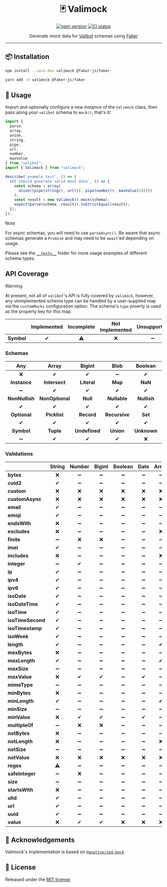 <div align="center">

# 🃏 Valimock

[![npm version](https://img.shields.io/npm/v/valimock.svg?style=flat)](https://www.npmjs.com/package/valimock)
[![CI status](https://github.com/saeris/valimock/actions/workflows/ci.yml/badge.svg)](https://github.com/saeris/valimock/actions/workflows/ci.yml)

Generate mock data for [Valibot](https://github.com/fabian-hiller/valibot) schemas using [Faker](https://github.com/faker-js/faker)

</div>

---

## 📦 Installation

```bash
npm install --save-dev valimock @faker-js/faker
```

```bash
yarn add -D valimock @faker-js/faker
```

## 🔧 Usage

Import and optionally configure a new instance of the `Valimock` class, then pass along your `valibot` schema to `mock()`, that's it!

```ts
import {
  parse,
  array,
  union,
  string,
  pipe,
  url,
  number,
  maxValue
} from "valibot";
import { Valimock } from "valimock";

describe(`example test`, () => {
  it(`should generate valid mock data`, () => {
    const schema = array(
      union([pipe(string(), url()), pipe(number(), maxValue(20))])
    );
    const result = new Valimock().mock(schema);
    expect(parse(schema, result)).toStrictEqual(result);
  });
});
```

> [!NOTE]
>
> For async schemas, you will need to use `parseAsync()`. Be aware that async schemas generate a `Promise` and may need to be `await`'ed depending on usage.
>
> Please see the [`__tests__`](./src/__tests__/) folder for more usage examples of different schema types.

## API Coverage

> [!WARNING]
>
> At present, not all of `valibot`'s API is fully covered by `valimock`, however, any unimplemented schema type can be handled by a user-supplied map via the `customMocks` configuration option. The schema's `type` proerty is used as the property key for this map.

|            | Implemented | Incomplete | Not Implemented | Unsupported |
| ---------- | :---------: | :--------: | :-------------: | :---------: |
| **Symbol** |     ✔      |     ⚠     |       ❌        |     ➖      |

### Schemas

|      Any       |      Array      |    Bigint     |     Blob      |   Boolean   |    Date     |      Enum       |
| :------------: | :-------------: | :-----------: | :-----------: | :---------: | :---------: | :-------------: |
|       ❌       |       ✔        |      ✔       |      ➖       |     ✔      |     ⚠      |       ✔        |
|  **Instance**  |  **Intersect**  |  **Literal**  |    **Map**    |   **NaN**   |  **Never**  | **NonNullable** |
|       ➖       |       ✔        |      ✔       |      ✔       |     ✔      |     ❌      |       ✔        |
| **NonNullish** | **NonOptional** |   **Null**    | **Nullable**  | **Nullish** | **Number**  |   **Object**    |
|       ✔       |       ✔        |      ✔       |      ✔       |     ✔      |     ⚠      |       ✔        |
|  **Optional**  |  **Picklist**   |  **Record**   | **Recursive** |   **Set**   | **Special** |   **String**    |
|       ✔       |       ✔        |      ✔       |      ✔       |     ✔      |     ➖      |       ⚠        |
|   **Symbol**   |    **Tuple**    | **Undefined** |   **Union**   | **Unknown** | **Variant** |    **Void**     |
|       ➖       |       ✔        |      ✔       |      ✔       |     ❌      |     ❌      |       ❌        |

### Validations

|                   | String | Number | Bigint | Boolean | Date | Array | Tuple | Union | Map | Set | Object | Blob |
| ----------------- | :----: | :----: | :----: | :-----: | :--: | :---: | :---: | :---: | :-: | :-: | :----: | :--: |
| **bytes**         |   ❌   |   ➖   |   ➖   |   ➖    |  ➖  |  ➖   |  ➖   |  ➖   | ➖  | ➖  |   ➖   |  ➖  |
| **cuid2**         |   ✔   |   ➖   |   ➖   |   ➖    |  ➖  |  ➖   |  ➖   |  ➖   | ➖  | ➖  |   ➖   |  ➖  |
| **custom**        |   ❌   |   ❌   |   ❌   |   ❌    |  ❌  |  ❌   |  ❌   |  ❌   | ❌  | ❌  |   ❌   |  ❌  |
| **customAsync**   |   ❌   |   ❌   |   ❌   |   ❌    |  ❌  |  ❌   |  ❌   |  ❌   | ❌  | ❌  |   ❌   |  ❌  |
| **email**         |   ✔   |   ➖   |   ➖   |   ➖    |  ➖  |  ➖   |  ➖   |  ➖   | ➖  | ➖  |   ➖   |  ➖  |
| **emoji**         |   ✔   |   ➖   |   ➖   |   ➖    |  ➖  |  ➖   |  ➖   |  ➖   | ➖  | ➖  |   ➖   |  ➖  |
| **endsWith**      |   ❌   |   ➖   |   ➖   |   ➖    |  ➖  |  ➖   |  ➖   |  ➖   | ➖  | ➖  |   ➖   |  ➖  |
| **excludes**      |   ❌   |   ➖   |   ➖   |   ➖    |  ➖  |  ❌   |  ➖   |  ➖   | ➖  | ➖  |   ➖   |  ➖  |
| **finite**        |   ➖   |   ❌   |   ❌   |   ➖    |  ➖  |  ➖   |  ➖   |  ➖   | ➖  | ➖  |   ➖   |  ➖  |
| **imei**          |   ✔   |   ➖   |   ➖   |   ➖    |  ➖  |  ➖   |  ➖   |  ➖   | ➖  | ➖  |   ➖   |  ➖  |
| **includes**      |   ❌   |   ➖   |   ➖   |   ➖    |  ➖  |  ❌   |  ➖   |  ➖   | ➖  | ➖  |   ➖   |  ➖  |
| **integer**       |   ➖   |   ✔   |   ➖   |   ➖    |  ➖  |  ➖   |  ➖   |  ➖   | ➖  | ➖  |   ➖   |  ➖  |
| **ip**            |   ✔   |   ➖   |   ➖   |   ➖    |  ➖  |  ➖   |  ➖   |  ➖   | ➖  | ➖  |   ➖   |  ➖  |
| **ipv4**          |   ✔   |   ➖   |   ➖   |   ➖    |  ➖  |  ➖   |  ➖   |  ➖   | ➖  | ➖  |   ➖   |  ➖  |
| **ipv6**          |   ✔   |   ➖   |   ➖   |   ➖    |  ➖  |  ➖   |  ➖   |  ➖   | ➖  | ➖  |   ➖   |  ➖  |
| **isoDate**       |   ✔   |   ➖   |   ➖   |   ➖    |  ➖  |  ➖   |  ➖   |  ➖   | ➖  | ➖  |   ➖   |  ➖  |
| **isoDateTime**   |   ✔   |   ➖   |   ➖   |   ➖    |  ➖  |  ➖   |  ➖   |  ➖   | ➖  | ➖  |   ➖   |  ➖  |
| **isoTime**       |   ✔   |   ➖   |   ➖   |   ➖    |  ➖  |  ➖   |  ➖   |  ➖   | ➖  | ➖  |   ➖   |  ➖  |
| **isoTimeSecond** |   ✔   |   ➖   |   ➖   |   ➖    |  ➖  |  ➖   |  ➖   |  ➖   | ➖  | ➖  |   ➖   |  ➖  |
| **isoTimestamp**  |   ✔   |   ➖   |   ➖   |   ➖    |  ➖  |  ➖   |  ➖   |  ➖   | ➖  | ➖  |   ➖   |  ➖  |
| **isoWeek**       |   ✔   |   ➖   |   ➖   |   ➖    |  ➖  |  ➖   |  ➖   |  ➖   | ➖  | ➖  |   ➖   |  ➖  |
| **length**        |   ✔   |   ➖   |   ➖   |   ➖    |  ➖  |  ✔   |  ❌   |  ➖   | ➖  | ➖  |   ➖   |  ➖  |
| **mexBytes**      |   ❌   |   ➖   |   ➖   |   ➖    |  ➖  |  ➖   |  ➖   |  ➖   | ➖  | ➖  |   ➖   |  ➖  |
| **maxLength**     |   ✔   |   ➖   |   ➖   |   ➖    |  ➖  |  ✔   |  ❌   |  ➖   | ➖  | ➖  |   ➖   |  ➖  |
| **maxSize**       |   ➖   |   ➖   |   ➖   |   ➖    |  ➖  |  ➖   |  ➖   |  ➖   | ❌  | ❌  |   ➖   |  ➖  |
| **maxValue**      |   ❌   |   ✔   |   ✔   |   ➖    |  ✔  |  ➖   |  ➖   |  ➖   | ➖  | ➖  |   ➖   |  ➖  |
| **mimeType**      |   ➖   |   ➖   |   ➖   |   ➖    |  ➖  |  ➖   |  ➖   |  ➖   | ➖  | ➖  |   ➖   |  ❌  |
| **minBytes**      |   ❌   |   ➖   |   ➖   |   ➖    |  ➖  |  ➖   |  ➖   |  ➖   | ➖  | ➖  |   ➖   |  ➖  |
| **minLength**     |   ✔   |   ➖   |   ➖   |   ➖    |  ➖  |  ✔   |  ❌   |  ➖   | ➖  | ➖  |   ➖   |  ➖  |
| **minSize**       |   ➖   |   ➖   |   ➖   |   ➖    |  ➖  |  ➖   |  ➖   |  ➖   | ❌  | ❌  |   ➖   |  ➖  |
| **minValue**      |   ❌   |   ✔   |   ✔   |   ➖    |  ✔  |  ➖   |  ➖   |  ➖   | ➖  | ➖  |   ➖   |  ➖  |
| **multipleOf**    |   ➖   |   ❌   |   ❌   |   ➖    |  ➖  |  ➖   |  ➖   |  ➖   | ➖  | ➖  |   ➖   |  ➖  |
| **notBytes**      |   ❌   |   ➖   |   ➖   |   ➖    |  ➖  |  ➖   |  ➖   |  ➖   | ➖  | ➖  |   ➖   |  ➖  |
| **notLength**     |   ❌   |   ➖   |   ➖   |   ➖    |  ➖  |  ❌   |  ❌   |  ➖   | ➖  | ➖  |   ➖   |  ➖  |
| **notSize**       |   ➖   |   ➖   |   ➖   |   ➖    |  ➖  |  ➖   |  ➖   |  ➖   | ❌  | ❌  |   ❌   |  ❌  |
| **notValue**      |   ❌   |   ❌   |   ❌   |   ❌    |  ❌  |  ❌   |  ❌   |  ❌   | ❌  | ❌  |   ❌   |  ❌  |
| **regex**         |   ⚠   |   ➖   |   ➖   |   ➖    |  ➖  |  ➖   |  ➖   |  ➖   | ➖  | ➖  |   ➖   |  ➖  |
| **safeInteger**   |   ➖   |   ❌   |   ➖   |   ➖    |  ➖  |  ➖   |  ➖   |  ➖   | ➖  | ➖  |   ➖   |  ➖  |
| **size**          |   ➖   |   ➖   |   ➖   |   ➖    |  ➖  |  ➖   |  ➖   |  ➖   | ❌  | ❌  |   ➖   |  ➖  |
| **startsWith**    |   ❌   |   ➖   |   ➖   |   ➖    |  ➖  |  ➖   |  ➖   |  ➖   | ➖  | ➖  |   ➖   |  ➖  |
| **ulid**          |   ✔   |   ➖   |   ➖   |   ➖    |  ➖  |  ➖   |  ➖   |  ➖   | ➖  | ➖  |   ➖   |  ➖  |
| **url**           |   ✔   |   ➖   |   ➖   |   ➖    |  ➖  |  ➖   |  ➖   |  ➖   | ➖  | ➖  |   ➖   |  ➖  |
| **uuid**          |   ✔   |   ➖   |   ➖   |   ➖    |  ➖  |  ➖   |  ➖   |  ➖   | ➖  | ➖  |   ➖   |  ➖  |
| **value**         |   ❌   |   ✔   |   ✔   |   ❌    |  ❌  |  ❌   |  ❌   |  ❌   | ❌  | ❌  |   ❌   |  ❌  |

## 📣 Acknowledgements

Valimock's implementation is based on [`@anatine/zod-mock`](https://github.com/anatine/zod-plugins/tree/main/packages/zod-mock)

## 🥂 License

Released under the [MIT license](https://github.com/Saeris/discordkit/blob/master/LICENSE.md).
